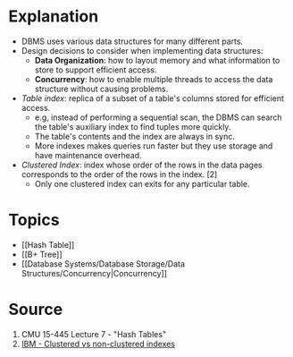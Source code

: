 # Explanation
- DBMS uses various data structures for many different parts.
- Design decisions to consider when implementing data structures:
	- **Data Organization**: how to layout memory and what information to store to support efficient access.
	- **Concurrency**: how to enable multiple threads to access the data structure without causing problems.
- *Table index*: replica of a subset of a table's columns stored for efficient access.
	- e.g, instead of performing a sequential scan, the DBMS can search the table's auxiliary index to find tuples more quickly.
	- The table's contents and the index are always in sync.
	- More indexes makes queries run faster but they use storage and have maintenance overhead.
- *Clustered Index*: index whose order of the rows in the data pages corresponds to the order of the rows in the index. [2]
	- Only one clustered index can exits for any particular table.

# Topics
- [[Hash Table]]
- [[B+ Tree]]
- [[Database Systems/Database Storage/Data Structures/Concurrency|Concurrency]]

# Source
1. CMU 15-445 Lecture 7 - "Hash Tables"
2. [IBM - Clustered vs non-clustered indexes](https://www.ibm.com/docs/en/ias?topic=indexes-clustered-non-clustered)
